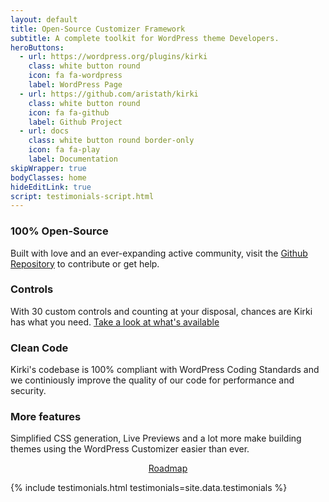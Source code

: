 ```yaml
---
layout: default
title: Open-Source Customizer Framework
subtitle: A complete toolkit for WordPress theme Developers.
heroButtons:
  - url: https://wordpress.org/plugins/kirki
    class: white button round
    icon: fa fa-wordpress
    label: WordPress Page
  - url: https://github.com/aristath/kirki
    class: white button round
    icon: fa fa-github
    label: Github Project
  - url: docs
    class: white button round border-only
    icon: fa fa-play
    label: Documentation
skipWrapper: true
bodyClasses: home
hideEditLink: true
script: testimonials-script.html
---
```


<div id="main" class="grid-container grid-margin-x">
    <div class="cell">
        <div class="grid-x grid-margin-x features">
            <div class="feature cell medium-6">
                <h3>100% Open-Source</h3>
                <p>Built with love and an ever-expanding active community, visit the <a href="https://github.com/aristath/kirki">Github Repository</a> to contribute or get help.</p>
            </div>
            <div class="feature cell medium-6">
                <h3>Controls</h3>
                <p>With 30 custom controls and counting at your disposal, chances are Kirki has what you need. <a href="https://aristath.github.io/kirki/controls/">Take a look at what's available</a></p>
            </div>
        </div>
        <div class="grid-x grid-margin-x features">
            <div class="feature cell medium-6">
                <h3>Clean Code</h3>
                <p>Kirki's codebase is 100% compliant with WordPress Coding Standards and we continiously improve the quality of our code for performance and security.</p>
            </div>
            <div class="feature cell medium-6">
                <h3>More features</h3>
                <p>Simplified CSS generation, Live Previews and a lot more make building themes using the WordPress Customizer easier than ever.</p>
            </div>
        </div>
    </div>
</div>

<div style="text-align:center;"><a href="roadmap" class="button round large white"><i class="fa fa-map-signs" aria-hidden="true"></i> Roadmap</a></div>

{% include testimonials.html testimonials=site.data.testimonials %}
